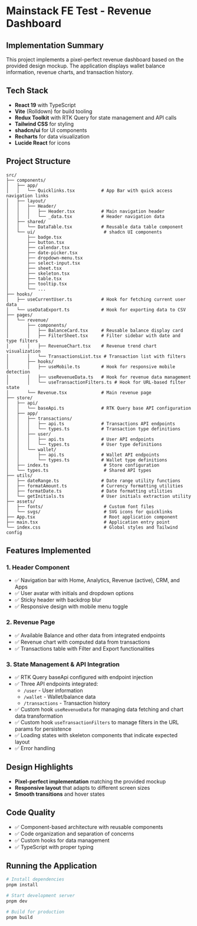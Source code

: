 # Mainstack FE Test - Revenue Dashboard

## Implementation Summary

This project implements a pixel-perfect revenue dashboard based on the provided design mockup. The application displays wallet balance information, revenue charts, and transaction history.

## Tech Stack

- **React 19** with TypeScript
- **Vite** (Rolldown) for build tooling
- **Redux Toolkit** with RTK Query for state management and API calls
- **Tailwind CSS** for styling
- **shadcn/ui** for UI components
- **Recharts** for data visualization
- **Lucide React** for icons

## Project Structure

```
src/
├── components/
│   ├── app/
│   │   └── Quicklinks.tsx          # App Bar with quick access navigation links
│   ├── layout/
│   │   ├── Header/
│   │   │   ├── Header.tsx          # Main navigation header
│   │   │   └── _data.tsx           # Header navigation data
│   ├── shared/
│   │   └── DataTable.tsx           # Reusable data table component
│   └── ui/                          # shadcn UI components
│       ├── badge.tsx
│       ├── button.tsx
│       ├── calendar.tsx
│       ├── date-picker.tsx
│       ├── dropdown-menu.tsx
│       ├── select-input.tsx
│       ├── sheet.tsx
│       ├── skeleton.tsx
│       ├── table.tsx
│       ├── tooltip.tsx
│       └── ...
├── hooks/
│   ├── useCurrentUser.ts           # Hook for fetching current user data
│   └── useDataExport.ts            # Hook for exporting data to CSV
├── pages/
│   └── revenue/
│       ├── components/
│       │   ├── BalanceCard.tsx     # Reusable balance display card
│       │   ├── FilterSheet.tsx     # Filter sidebar with date and type filters
│       │   ├── RevenueChart.tsx    # Revenue trend chart visualization
│       │   └── TransactionsList.tsx # Transaction list with filters
│       ├── hooks/
│       │   ├── useMobile.ts        # Hook for responsive mobile detection
│       │   ├── useRevenueData.ts   # Hook for revenue data management
│       │   └── useTransactionFilters.ts # Hook for URL-based filter state
│       └── Revenue.tsx             # Main revenue page
├── store/
│   ├── api/
│   │   └── baseApi.ts              # RTK Query base API configuration
│   ├── app/
│   │   ├── transactions/
│   │   │   ├── api.ts              # Transactions API endpoints
│   │   │   └── types.ts            # Transaction type definitions
│   │   ├── user/
│   │   │   ├── api.ts              # User API endpoints
│   │   │   └── types.ts            # User type definitions
│   │   └── wallet/
│   │       ├── api.ts              # Wallet API endpoints
│   │       └── types.ts            # Wallet type definitions
│   ├── index.ts                     # Store configuration
│   └── types.ts                     # Shared API types
├── utils/
│   ├── dateRange.ts                # Date range utility functions
│   ├── formatAmount.ts             # Currency formatting utilities
│   ├── formatDate.ts               # Date formatting utilities
│   └── getInitials.ts              # User initials extraction utility
├── assets/
│   ├── fonts/                       # Custom font files
│   └── svgs/                        # SVG icons for quicklinks
├── App.tsx                          # Root application component
├── main.tsx                         # Application entry point
└── index.css                        # Global styles and Tailwind config
```

## Features Implemented

### 1. Header Component

- ✅ Navigation bar with Home, Analytics, Revenue (active), CRM, and Apps
- ✅ User avatar with initials and dropdown options
- ✅ Sticky header with backdrop blur
- ✅ Responsive design with mobile menu toggle

### 2. Revenue Page

- ✅ Available Balance and other data from integrated endpoints
- ✅ Revenue chart with computed data from transactions
- ✅ Transactions table with Filter and Export functionalities

### 3. State Management & API Integration

- ✅ RTK Query baseApi configured with endpoint injection
- ✅ Three API endpoints integrated:
  - `/user` - User information
  - `/wallet` - Wallet/balance data
  - `/transactions` - Transaction history
- ✅ Custom hook `useRevenueData` for managing data fetching and chart data transformation
- ✅ Custom hook `useTransactionFilters` to manage filters in the URL params for persistence
- ✅ Loading states with skeleton components that indicate expected layout
- ✅ Error handling

## Design Highlights

- **Pixel-perfect implementation** matching the provided mockup
- **Responsive layout** that adapts to different screen sizes
- **Smooth transitions** and hover states

## Code Quality

- ✅ Component-based architecture with reusable components
- ✅ Code organization and separation of concerns
- ✅ Custom hooks for data management
- ✅ TypeScript with proper typing

## Running the Application

```bash
# Install dependencies
pnpm install

# Start development server
pnpm dev

# Build for production
pnpm build
```
